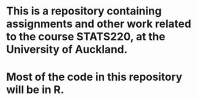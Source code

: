 # This is a repository containing assignments and other work related to the course STATS220, at the University of Auckland.
# Most of the code in this repository will be in R.
